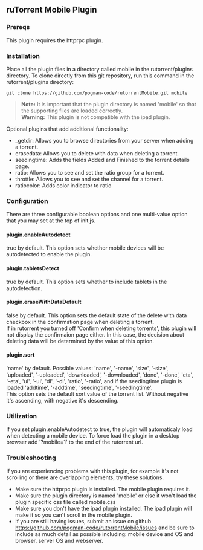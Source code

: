 ## ruTorrent Mobile Plugin

### Prereqs
This plugin requires the httprpc plugin.

### Installation
Place all the plugin files in a directory called mobile in the rutorrent/plugins directory.
To clone directly from this git repository, run this command in the rutorrent/plugins directory:
```
git clone https://github.com/pogman-code/rutorrentMobile.git mobile

```

> **Note:** It is important that the plugin directory is named 'mobile' so that the supporting files are loaded correctly.  
> **Warning:** This plugin is not compatible with the ipad plugin.

Optional plugins that add additional functionality:
* _getdir: Allows you to browse directories from your server when adding a torrent.
* erasedata: Allows you to delete with data when deleting a torrent.
* seedingtime: Adds the fields Added and Finished to the torrent details page.
* ratio: Allows you to see and set the ratio group for a torrent.
* throttle: Allows you to see and set the channel for a torrent.
* ratiocolor: Adds color indicator to ratio

### Configuration
There are three configurable boolean options and one multi-value option that you may set at the top of init.js.
#### plugin.enableAutodetect
true by default. This option sets whether mobile devices will be autodetected to enable the plugin.

#### plugin.tabletsDetect
true by default. This option sets whether to include tablets in the autodetection.

#### plugin.eraseWithDataDefault
false by default. This option sets the default state of the delete with data checkbox in the confirmation page when deleting a torrent.  
If in rutorrent you turned off 'Confirm when deleting torrents', this plugin will not display the confirmaion page either. In this case, the decision about deleting data will be determined by the value of this option.

#### plugin.sort
'name' by default. Possible values: 'name', '-name', 'size', '-size', 'uploaded', '-uploaded', 'downloaded', '-downloaded', 'done', '-done', 'eta', '-eta', 'ul', '-ul', 'dl', '-dl', 'ratio', '-ratio', and if the seedingtime plugin is loaded 'addtime', '-addtime', 'seedingtime', '-seedingtime'.  
This option sets the default sort value of the torrent list. Without negative it's ascending, with negative it's descending.

### Utilization
If you set plugin.enableAutodetect to true, the plugin will automaticaly load when detecting a mobile device. To force load the plugin in a desktop browser add '?mobile=1' to the end of the rutorrent url.

### Troubleshooting
If you are experiencing problems with this plugin, for example it's not scrolling or there are overlapping elements, try these solutions.
* Make sure the httprpc plugin is installed. The mobile plugin requires it.
* Make sure the plugin directory is named 'mobile' or else it won't load the plugin specific css file called mobile.css
* Make sure you don't have the ipad plugin installed. The ipad plugin will make it so you can't scroll in the mobile plugin.
* If you are still having issues, submit an issue on github https://github.com/pogman-code/rutorrentMobile/issues and be sure to include as much detail as possible including: mobile device and OS and browser, server OS and webserver.
